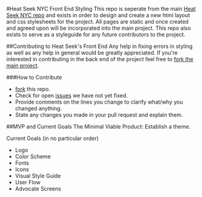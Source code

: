 #Heat Seek NYC Front End Styling
This repo is seperate from the main [Heat Seek NYC repo](https://github.com/heatseeknyc/heatseeknyc) and exists in order to design and create a new html layout and css stylesheets for the project.  All pages are static and once created and agreed upon will be incorporated into the main project. This repo also exists to serve as a styleguide for any future contributors to the project.


##Contributing to Heat Seek's Front End
Any help in fixing errors in styling as well as any help in general would be greatly appreciated.  If you're interested in contributing in the back end of the project feel free to [fork the main project](https://github.com/heatseeknyc/heatseeknyc/fork).

###How to Contribute
- [fork](https://github.com/heatseeknyc/heat-seek-nyc-front-end/fork) this repo.
- Check for open [issues](https://github.com/heatseeknyc/heat-seek-nyc-front-end/issues) we have not yet fixed.
- Provide comments on the lines you change to clarify what/why you changed anything.
- State any changes you made in your pull request and explain them.  


##MVP and Current Goals
The Minimal Viable Product: Establish a theme.

Current Goals (in no particular order)
- Logo
- Color Scheme
- Fonts
- Icons
- Visual Style Guide
- User Flow
- Advocate Screens
